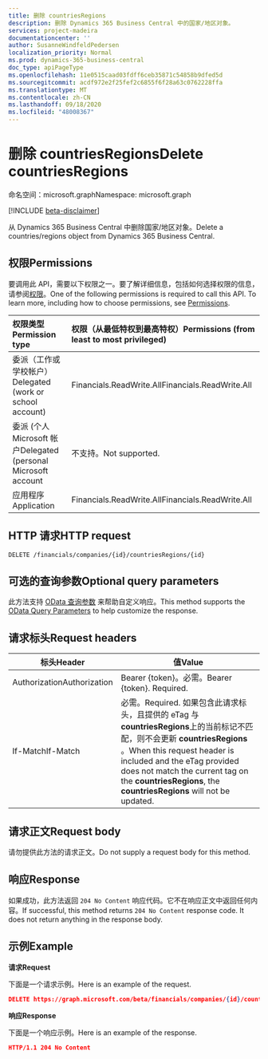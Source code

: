 ```yaml
---
title: 删除 countriesRegions
description: 删除 Dynamics 365 Business Central 中的国家/地区对象。
services: project-madeira
documentationcenter: ''
author: SusanneWindfeldPedersen
localization_priority: Normal
ms.prod: dynamics-365-business-central
doc_type: apiPageType
ms.openlocfilehash: 11e0515caad03fdff6ceb35871c54858b9dfed5d
ms.sourcegitcommit: acdf972e2f25fef2c6855f6f28a63c0762228ffa
ms.translationtype: MT
ms.contentlocale: zh-CN
ms.lasthandoff: 09/18/2020
ms.locfileid: "48008367"
---
```

# <a name="delete-countriesregions"></a><span data-ttu-id="142f5-103">删除 countriesRegions</span><span class="sxs-lookup"><span data-stu-id="142f5-103">Delete countriesRegions</span></span>

<span data-ttu-id="142f5-104">命名空间：microsoft.graph</span><span class="sxs-lookup"><span data-stu-id="142f5-104">Namespace: microsoft.graph</span></span>

[!INCLUDE [beta-disclaimer](../../includes/beta-disclaimer.md)]

<span data-ttu-id="142f5-105">从 Dynamics 365 Business Central 中删除国家/地区对象。</span><span class="sxs-lookup"><span data-stu-id="142f5-105">Delete a countries/regions object from Dynamics 365 Business Central.</span></span>

## <a name="permissions"></a><span data-ttu-id="142f5-106">权限</span><span class="sxs-lookup"><span data-stu-id="142f5-106">Permissions</span></span>
<span data-ttu-id="142f5-p101">要调用此 API，需要以下权限之一。要了解详细信息，包括如何选择权限的信息，请参阅[权限](/graph/permissions-reference)。</span><span class="sxs-lookup"><span data-stu-id="142f5-p101">One of the following permissions is required to call this API. To learn more, including how to choose permissions, see [Permissions](/graph/permissions-reference).</span></span>

|<span data-ttu-id="142f5-109">权限类型</span><span class="sxs-lookup"><span data-stu-id="142f5-109">Permission type</span></span> |<span data-ttu-id="142f5-110">权限（从最低特权到最高特权）</span><span class="sxs-lookup"><span data-stu-id="142f5-110">Permissions (from least to most privileged)</span></span>|
|:---------------|:------------------------------------------|
|<span data-ttu-id="142f5-111">委派（工作或学校帐户）</span><span class="sxs-lookup"><span data-stu-id="142f5-111">Delegated (work or school account)</span></span>|<span data-ttu-id="142f5-112">Financials.ReadWrite.All</span><span class="sxs-lookup"><span data-stu-id="142f5-112">Financials.ReadWrite.All</span></span> |
|<span data-ttu-id="142f5-113">委派 (个人 Microsoft 帐户</span><span class="sxs-lookup"><span data-stu-id="142f5-113">Delegated (personal Microsoft account</span></span>|<span data-ttu-id="142f5-114">不支持。</span><span class="sxs-lookup"><span data-stu-id="142f5-114">Not supported.</span></span>|
|<span data-ttu-id="142f5-115">应用程序</span><span class="sxs-lookup"><span data-stu-id="142f5-115">Application</span></span>|<span data-ttu-id="142f5-116">Financials.ReadWrite.All</span><span class="sxs-lookup"><span data-stu-id="142f5-116">Financials.ReadWrite.All</span></span>|

## <a name="http-request"></a><span data-ttu-id="142f5-117">HTTP 请求</span><span class="sxs-lookup"><span data-stu-id="142f5-117">HTTP request</span></span>
```
DELETE /financials/companies/{id}/countriesRegions/{id}
```
## <a name="optional-query-parameters"></a><span data-ttu-id="142f5-118">可选的查询参数</span><span class="sxs-lookup"><span data-stu-id="142f5-118">Optional query parameters</span></span>
<span data-ttu-id="142f5-119">此方法支持 [OData 查询参数](/graph/query-parameters) 来帮助自定义响应。</span><span class="sxs-lookup"><span data-stu-id="142f5-119">This method supports the [OData Query Parameters](/graph/query-parameters) to help customize the response.</span></span>

## <a name="request-headers"></a><span data-ttu-id="142f5-120">请求标头</span><span class="sxs-lookup"><span data-stu-id="142f5-120">Request headers</span></span>
|<span data-ttu-id="142f5-121">标头</span><span class="sxs-lookup"><span data-stu-id="142f5-121">Header</span></span>|<span data-ttu-id="142f5-122">值</span><span class="sxs-lookup"><span data-stu-id="142f5-122">Value</span></span>|
|------|-----|
|<span data-ttu-id="142f5-123">Authorization</span><span class="sxs-lookup"><span data-stu-id="142f5-123">Authorization</span></span>  |<span data-ttu-id="142f5-p102">Bearer {token}。必需。</span><span class="sxs-lookup"><span data-stu-id="142f5-p102">Bearer {token}. Required.</span></span> |
|<span data-ttu-id="142f5-126">If-Match</span><span class="sxs-lookup"><span data-stu-id="142f5-126">If-Match</span></span>       |<span data-ttu-id="142f5-127">必需。</span><span class="sxs-lookup"><span data-stu-id="142f5-127">Required.</span></span> <span data-ttu-id="142f5-128">如果包含此请求标头，且提供的 eTag 与 **countriesRegions**上的当前标记不匹配，则不会更新 **countriesRegions** 。</span><span class="sxs-lookup"><span data-stu-id="142f5-128">When this request header is included and the eTag provided does not match the current tag on the **countriesRegions**, the **countriesRegions** will not be updated.</span></span> |

## <a name="request-body"></a><span data-ttu-id="142f5-129">请求正文</span><span class="sxs-lookup"><span data-stu-id="142f5-129">Request body</span></span>
<span data-ttu-id="142f5-130">请勿提供此方法的请求正文。</span><span class="sxs-lookup"><span data-stu-id="142f5-130">Do not supply a request body for this method.</span></span>

## <a name="response"></a><span data-ttu-id="142f5-131">响应</span><span class="sxs-lookup"><span data-stu-id="142f5-131">Response</span></span>
<span data-ttu-id="142f5-p104">如果成功，此方法返回 ```204 No Content``` 响应代码。它不在响应正文中返回任何内容。</span><span class="sxs-lookup"><span data-stu-id="142f5-p104">If successful, this method returns ```204 No Content``` response code. It does not return anything in the response body.</span></span>

## <a name="example"></a><span data-ttu-id="142f5-134">示例</span><span class="sxs-lookup"><span data-stu-id="142f5-134">Example</span></span>

<span data-ttu-id="142f5-135">**请求**</span><span class="sxs-lookup"><span data-stu-id="142f5-135">**Request**</span></span>

<span data-ttu-id="142f5-136">下面是一个请求示例。</span><span class="sxs-lookup"><span data-stu-id="142f5-136">Here is an example of the request.</span></span>

```json
DELETE https://graph.microsoft.com/beta/financials/companies/{id}/countriesRegions/{id}
```

<span data-ttu-id="142f5-137">**响应**</span><span class="sxs-lookup"><span data-stu-id="142f5-137">**Response**</span></span> 

<span data-ttu-id="142f5-138">下面是一个响应示例。</span><span class="sxs-lookup"><span data-stu-id="142f5-138">Here is an example of the response.</span></span> 

```json
HTTP/1.1 204 No Content
```


